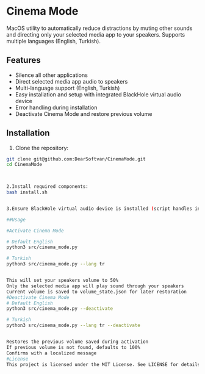 # Cinema Mode

MacOS utility to automatically reduce distractions by muting other sounds
and directing only your selected media app to your speakers. Supports
multiple languages (English, Turkish).

## Features
- Silence all other applications
- Direct selected media app audio to speakers
- Multi-language support (English, Turkish)
- Easy installation and setup with integrated BlackHole virtual audio device
- Error handling during installation
- Deactivate Cinema Mode and restore previous volume

## Installation

1. Clone the repository:

```bash
git clone git@github.com:DearSoftvan/CinemaMode.git
cd CinemaMode


 
2.Install required components:
bash install.sh


3.Ensure BlackHole virtual audio device is installed (script handles installation).

##Usage

#Activate Cinema Mode

# Default English
python3 src/cinema_mode.py

# Turkish
python3 src/cinema_mode.py --lang tr


This will set your speakers volume to 50%
Only the selected media app will play sound through your speakers
Current volume is saved to volume_state.json for later restoration
#Deactivate Cinema Mode
# Default English
python3 src/cinema_mode.py --deactivate

# Turkish
python3 src/cinema_mode.py --lang tr --deactivate


Restores the previous volume saved during activation
If previous volume is not found, defaults to 100%
Confirms with a localized message
#License
This project is licensed under the MIT License. See LICENSE for details.
